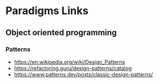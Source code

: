 # Paradigms Links

## Object oriented programming
### Patterns
* https://en.wikipedia.org/wiki/Design_Patterns
* https://refactoring.guru/design-patterns/catalog
* https://www.patterns.dev/posts/classic-design-patterns/



